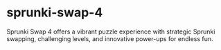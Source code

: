 # sprunki-swap-4
Sprunki Swap 4 offers a vibrant puzzle experience with strategic Sprunki swapping, challenging levels, and innovative power-ups for endless fun.
